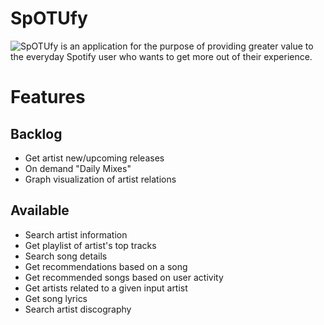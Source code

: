 # SpOTUfy
![SpOTUfy is an application for the purpose of providing greater value to the everyday Spotify user who wants to get more out of their experience. 
](static/homepage.gif)


# Features 
## Backlog
- Get artist new/upcoming releases
- On demand "Daily Mixes"
- Graph visualization of artist relations

## Available
- Search artist information
- Get playlist of artist's top tracks
- Search song details
- Get recommendations based on a song
- Get recommended songs based on user activity
- Get artists related to a given input artist
- Get song lyrics
- Search artist discography



